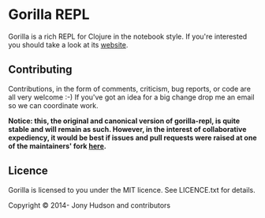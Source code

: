 # Gorilla REPL

Gorilla is a rich REPL for Clojure in the notebook style. If you're interested you should take a look at its
[website](http://gorilla-repl.org).

## Contributing

Contributions, in the form of comments, criticism, bug reports, or code are all very welcome :-) If you've got an idea for a big change drop me an email so we can coordinate work.

**Notice: this, the original and canonical version of gorilla-repl, is quite stable and will remain as such. However, in the interest of collaborative expediency, it would be best if issues and pull requests were raised at one of the maintainers' fork [here](https://github.com/benfb/gorilla-repl).**

## Licence

Gorilla is licensed to you under the MIT licence. See LICENCE.txt for details.

Copyright © 2014- Jony Hudson and contributors
